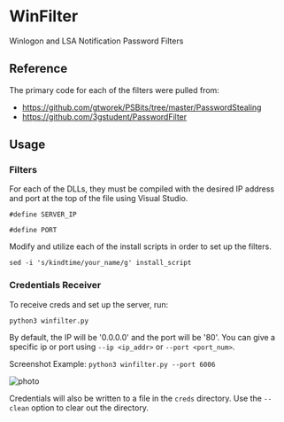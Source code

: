 # WinFilter
Winlogon and LSA Notification Password Filters 

## Reference
The primary code for each of the filters were pulled from:
- https://github.com/gtworek/PSBits/tree/master/PasswordStealing
- https://github.com/3gstudent/PasswordFilter

## Usage
### Filters
For each of the DLLs, they must be compiled with the desired IP address and port at the top of the file using Visual Studio.

`#define SERVER_IP`

`#define PORT`

Modify and utilize each of the install scripts in order to set up the filters. 

`sed -i 's/kindtime/your_name/g' install_script`

### Credentials Receiver
To receive creds and set up the server, run:

`python3 winfilter.py`

By default, the IP will be '0.0.0.0' and the port will be '80'. You can give a specific ip or port using `--ip <ip_addr>` or `--port <port_num>`.

Screenshot Example:
```python3 winfilter.py --port 6006```

![photo](photos/photo.png)

Credentials will also be written to a file in the `creds` directory. Use the `--clean` option to clear out the directory.